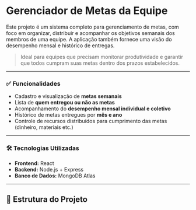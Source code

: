 # Gerenciador de Metas da Equipe

Este projeto é um sistema completo para gerenciamento de metas, com foco em organizar, distribuir e acompanhar os objetivos semanais dos membros de uma equipe. A aplicação também fornece uma visão do desempenho mensal e histórico de entregas.

> Ideal para equipes que precisam monitorar produtividade e garantir que todos cumpram suas metas dentro dos prazos estabelecidos.

---

### ✅ Funcionalidades

- Cadastro e visualização de **metas semanais**
- Lista de **quem entregou ou não as metas**
- Acompanhamento do **desempenho mensal individual e coletivo**
- Histórico de metas entregues por **mês e ano**
- Controle de recursos distribuídos para cumprimento das metas (dinheiro, materiais etc.)

---

### 🛠️ Tecnologias Utilizadas

- **Frontend:** React
- **Backend:** Node.js + Express
- **Banco de Dados:** MongoDB Atlas

---

## 📁 Estrutura do Projeto
